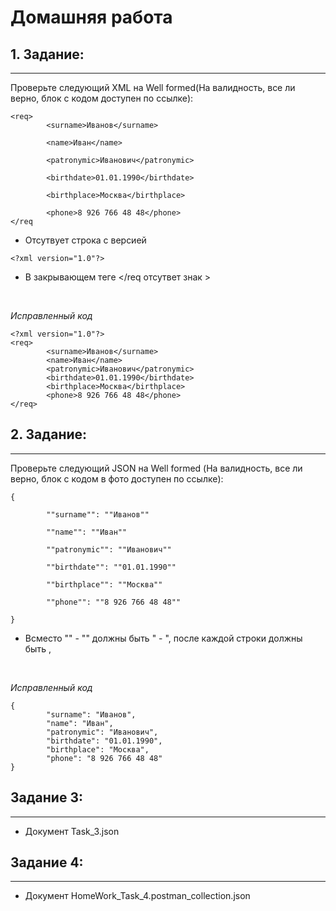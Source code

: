 # Домашняя работа

## 1. Задание: 
___________________________________________
Проверьте следующий XML на Well formed(На валидность, все ли верно, блок с кодом доступен по ссылке):

```
<req>
        <surname>Иванов</surname>

        <name>Иван</name>

        <patronymic>Иванович</patronymic>

        <birthdate>01.01.1990</birthdate>

        <birthplace>Москва</birthplace>

        <phone>8 926 766 48 48</phone>
</req

```

* Отсутвует строка с версией 
~~~
<?xml version="1.0"?>
~~~
* В закрывающем теге </req отсутвет знак >

<br>

*Исправленный код*
~~~
<?xml version="1.0"?>
<req>
        <surname>Иванов</surname>
        <name>Иван</name>
        <patronymic>Иванович</patronymic>
        <birthdate>01.01.1990</birthdate>
        <birthplace>Москва</birthplace>
        <phone>8 926 766 48 48</phone>
</req>
~~~
## 2. Задание: 
________________________________

Проверьте следующий JSON на Well formed (На валидность, все ли верно, блок с кодом в фото доступен по ссылке):

~~~
{

        ""surname"": ""Иванов""

        ""name"": ""Иван""

        ""patronymic"": ""Иванович""

        ""birthdate"": ""01.01.1990""

        ""birthplace"": ""Москва""

        ""phone"": ""8 926 766 48 48""

}
~~~
* Всместо "" - "" должны быть " - ", после каждой строки должны быть , 

<br>

*Исправленный код*
~~~
{
        "surname": "Иванов",
        "name": "Иван",
        "patronymic": "Иванович",
        "birthdate": "01.01.1990",
        "birthplace": "Москва",
        "phone": "8 926 766 48 48"
}
~~~
## Задание 3: 
__________________________________________

* Документ Task_3.json

## Задание 4: 
__________________________________________

*  Документ HomeWork_Task_4.postman_collection.json